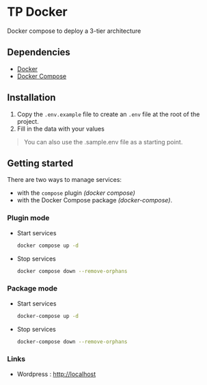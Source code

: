 # TP Docker

Docker compose to deploy a 3-tier architecture

## Dependencies

 - [Docker](https://docs.docker.com/engine/install/)
 - [Docker Compose](https://docs.docker.com/compose/install/)

## Installation

 1. Copy the `.env.example` file to create an `.env` file at the root of the project.
 2. Fill in the data with your values

> You can also use the .sample.env file as a starting point.

## Getting started
There are two ways to manage services:
 - with the `compose` plugin *(docker compose)*
 - with the Docker Compose package *(docker-compose)*.

### Plugin mode
- Start services
    ```sh
    docker compose up -d
    ```

- Stop services
    ```sh
    docker compose down --remove-orphans
    ```


### Package mode
- Start services
    ```sh
    docker-compose up -d
    ```

- Stop services
    ```sh
    docker-compose down --remove-orphans
    ```

### Links
* Wordpress : [http://localhost](http://localhost:80)